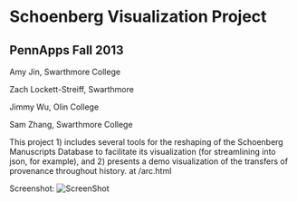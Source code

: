 Schoenberg Visualization Project
=====
PennApps Fall 2013
-----

Amy Jin, Swarthmore College

Zach Lockett-Streiff, Swarthmore

Jimmy Wu, Olin College

Sam Zhang, Swarthmore College

This project 1) includes several tools for the reshaping of the Schoenberg Manuscripts Database to facilitate its visualization (for streamlining into json, for example), and 2) presents a demo visualization of the transfers of provenance throughout history. at /arc.html

Screenshot:
![ScreenShot](https://dl.dropboxusercontent.com/u/45072018/schoen.png)
